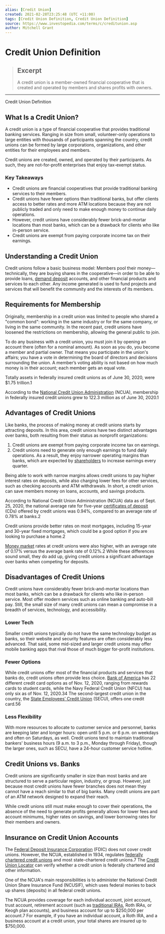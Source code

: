 ```yaml
---
alias: [Credit Union]
created: 2021-02-28T23:25:48 (UTC +11:00)
tags: [Credit Union Definition, Credit Union Definition]
source: https://www.investopedia.com/terms/c/creditunion.asp
author: Mitchell Grant
---
```


# Credit Union Definition

> ## Excerpt
> A credit union is a member-owned financial cooperative that is created and operated by members and shares profits with owners.

---

Credit Union Definition
## What Is a Credit Union?

A credit union is a type of financial cooperative that provides traditional banking services. Ranging in size from small, volunteer-only operations to large entities with thousands of participants spanning the country, credit unions can be formed by large corporations, organizations, and other entities for their employees and members.

Credit unions are created, owned, and operated by their participants. As such, they are not-for-profit enterprises that enjoy tax-exempt status.

### Key Takeaways

-   Credit unions are financial cooperatives that provide traditional banking services to their members.
-   Credit unions have fewer options than traditional banks, but offer clients access to better rates and more ATM locations because they are not publicly traded and only need to make enough money to continue daily operations.
-   However, credit unions have considerably fewer brick-and-mortar locations than most banks, which can be a drawback for clients who like in-person service.
-   Credit unions are exempt from paying corporate income tax on their earnings.

## Understanding a Credit Union

Credit unions follow a basic business model: Members pool their money—technically, they are buying shares in the cooperative—in order to be able to provide loans, [demand deposit](https://www.investopedia.com/terms/d/demanddeposit.asp) accounts, and other financial products and services to each other. Any income generated is used to fund projects and services that will benefit the community and the interests of its members.

## Requirements for Membership

Originally, membership in a credit union was limited to people who shared a "common bond": working in the same industry or for the same company, or living in the same community. In the recent past, credit unions have loosened the restrictions on membership, allowing the general public to join.

To do any business with a credit union, you must join it by opening an account there (often for a nominal amount). As soon as you do, you become a member and partial owner. That means you participate in the union's affairs; you have a vote in determining the board of directors and decisions surrounding the union. A member’s voting ability is not based on how much money is in their account; each member gets an equal vote.

Totally assets in federally insured credit unions as of June 30, 2020, were $1.75 trillion.1

According to the [National Credit Union Administration](https://www.investopedia.com/terms/n/ncua.asp) (NCUA), membership in federally insured credit unions grew to 122.3 million as of June 30, 2020.1

## Advantages of Credit Unions

Like banks, the process of making money at credit unions starts by attracting deposits. In this area, credit unions have two distinct advantages over banks, both resulting from their status as nonprofit organizations:

1.  Credit unions are exempt from paying corporate income tax on earnings.
2.  Credit unions need to generate only enough earnings to fund daily operations. As a result, they enjoy narrower operating margins than banks, which are expected by [shareholders](https://www.investopedia.com/terms/s/shareholder.asp) to increase earnings every quarter.

Being able to work with narrow margins allows credit unions to pay higher interest rates on deposits, while also charging lower fees for other services, such as checking accounts and ATM withdrawals. In short, a credit union can save members money on loans, accounts, and savings products.

According to National Credit Union Administration (NCUA) data as of Sept. 25, 2020, the national average rate for five-year [certificates of deposit](https://www.investopedia.com/terms/c/certificateofdeposit.asp) (CDs) offered by credit unions was 0.94%, compared to an average rate of 0.78% at banks.2

Credit unions provide better rates on most mortgages, including 15-year and 30-year fixed mortgages, which could be a good option if you are looking to purchase a home.2

[Money market](https://www.investopedia.com/terms/m/moneymarket.asp) rates at credit unions were also higher, with an average rate of 0.17% versus the average bank rate of 0.12%.2 While these differences sound small, they do add up, giving credit unions a significant advantage over banks when competing for deposits.

## Disadvantages of Credit Unions

Credit unions have considerably fewer brick-and-mortar locations than most banks, which can be a drawback for clients who like in-person service. Most offer modern services such as online banking and auto-bill pay. Still, the small size of many credit unions can mean a compromise in a breadth of services, technology, and accessibility.

### Lower Tech

Smaller credit unions typically do not have the same technology budget as banks, so their website and security features are often considerably less advanced. That said, some mid-sized and larger credit unions may offer mobile banking apps that rival those of much bigger for-profit institutions.

### Fewer Options

While credit unions offer most of the financial products and services that banks do, credit unions often provide less choice. [Bank of America](https://www.investopedia.com/how-bank-of-america-makes-money-4798042) has 22 different credit card options as of Nov. 12, 2020, ranging from rewards cards to student cards, while the Navy Federal Credit Union (NFCU) has only six as of Nov. 12, 2020.34 The second-largest credit union in the country, the [State Employees’ Credit Union](https://www.investopedia.com/terms/s/state-employees-credit-union-secu.asp) (SECU), offers one credit card.56

### Less Flexibility

With more resources to allocate to customer service and personnel, banks are keeping later and longer hours: open until 5 p.m. or 6 p.m. on weekdays and often on Saturdays, as well. Credit unions tend to maintain traditional bankers' business hours (9 a.m. to 3 p.m., Monday through Friday), though the larger ones, such as SECU, have a 24-hour customer service hotline.

## Credit Unions vs. Banks

Credit unions are significantly smaller in size than most banks and are structured to serve a particular region, industry, or group. However, just because most credit unions have fewer branches does not mean they cannot have a reach similar to that of big banks. Many credit unions are part of an ATM network designed to expand their reach.

While credit unions still must make enough to cover their operations, the absence of the need to generate profits generally allows for lower fees and account minimums, higher rates on savings, and lower borrowing rates for their members and owners.

## Insurance on Credit Union Accounts

The [Federal Deposit Insurance Corporation](https://www.investopedia.com/terms/f/fdic.asp) (FDIC) does not cover credit unions. However, the NCUA, established in 1934, regulates [federally chartered credit unions](https://www.investopedia.com/ask/answers/100314/what-difference-between-state-and-federally-chartered-credit-union.asp) and most state-chartered credit unions.7 The [Credit Union Locator](http://www.mycreditunion.gov/pages/mcu-map.aspx) can verify whether a credit union is federally chartered and other information.

One of the NCUA's main responsibilities is to administer the National Credit Union Share Insurance Fund (NCUSIF), which uses federal monies to back up shares (deposits) in all federal credit unions.

The NCUA provides coverage for each individual account, joint account, trust account, retirement account (such as [traditional IRAs](https://www.investopedia.com/articles/personal-finance/033015/5-secrets-you-didnt-know-about-traditional-iras.asp), Roth IRAs, or Keogh plan accounts), and business account for up to $250,000 per account.7 For example, if you have an individual account, a Roth IRA, and a business account at a credit union, your total shares are insured up to $750,000.
